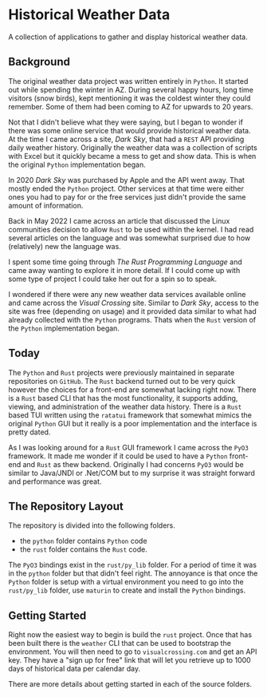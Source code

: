 # Historical Weather Data
A collection of applications to gather and display historical weather data.

## Background

The original weather data project was written entirely in `Python`. It started out while
spending the winter in AZ. During several happy hours, long time visitors (snow birds),
kept mentioning it was the coldest winter they could remember. Some of them had
been coming to AZ for upwards to 20 years.

Not that I didn't believe what they were saying, but I began to wonder if there was some online 
service that would provide historical weather data. At the time I came across a site, *Dark
Sky*, that had a `REST` API providing daily weather history. Originally the weather data
was a collection of scripts with Excel but it quickly became a mess to get and show data. This
is when the original `Python` implementation began.

In 2020 *Dark Sky* was purchased by Apple and the API went away. That mostly ended the `Python` 
project. Other services at that time were either ones you had to pay for or the free services 
just didn't provide the same amount of information.

Back in May 2022 I came across an article that discussed the Linux communities decision to allow
`Rust` to be used within the kernel. I had read several articles on the language and was somewhat
surprised due to how (relatively) new the language was.

I spent some time going through *The Rust Programming Language* and came away wanting to explore
it in more detail. If I could come up with some type of project I could take her out for a spin 
so to speak.

I wondered if there were any new weather data services available online and came across the *Visual
Crossing* site. Similar to *Dark Sky*, access to the site was free (depending on usage) and 
it provided data similar to what had already collected with the `Python` programs. Thats when
the `Rust` version of the `Python` implementation began.

## Today
The `Python` and `Rust` projects were previously maintained in separate repositories on `GitHub`.
The `Rust` backend turned out to be very quick however the choices for a front-end are somewhat
lacking right now. There is a `Rust` based CLI that has the most functionality, it supports adding, 
viewing, and administration of the weather data history. There is a `Rust` based TUI written 
using the `ratatui` framework that somewhat mimics the original `Python` GUI but it really is a
poor implementation and the interface is pretty dated.

As I was looking around for a `Rust` GUI framework I came across the `PyO3` framework. It made 
me wonder if it could be used to have a `Python` front-end and `Rust` as thew backend. Originally
I had concerns `PyO3` would be similar to Java/JNDI or .Net/COM but to my surprise it was straight
forward and performance was great.

## The Repository Layout
The repository is divided into the following folders.

* the `python` folder contains `Python` code
* the `rust` folder contains the `Rust` code.

The `PyO3` bindings exist in the `rust/py_lib` folder. For a period of time it was in 
the `python` folder but that didn't feel right. The annoyance is that once the `Python` folder 
is setup with a virtual environment you need to go into the `rust/py_lib` folder, use 
`maturin` to create and install the `Python` bindings.

## Getting Started

Right now the easiest way to begin is build the `rust` project. Once that has been built 
there is the `weather` CLI that can be used to bootstrap the environment. You will then need to go
to `visualcrossing.com` and get an API key. They have a "sign up for free" link that will let 
you retrieve up to 1000 days of historical data per calendar day.

There are more details about getting started in each of the source folders.

